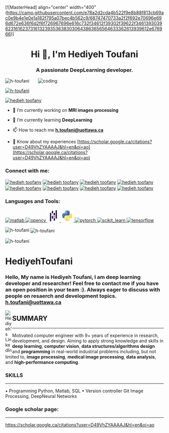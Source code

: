 [![MasterHead] align="center" width="400"  (https://camo.githubusercontent.com/e78a2d2cda4b522f9e8b88f813cb69ac0e9b4e1e0e1a182f795a07bec4b562c9/68747470733a2f2f692e70696e696d672e636f6d2f6f726967696e616c732f34612f39302f39622f34613930396231616237316132393536383030643863656564633362613939612e676966)]

<h1 align="center">Hi 👋, I'm Hediyeh Toufani</h1>
<h3 align="center">A passionate DeepLearning developer.</h3>

<img align="right" alt="coding" width="400" src="https://i.pinimg.com/originals/e7/26/c7/e726c74ac081eed50feee1433d12c998.gif">

<p align="left"> <img src="https://komarev.com/ghpvc/?username=h-toufani&label=Profile%20views&color=0e75b6&style=flat" alt="h-toufani" /> </p>

<p align="left"> <a href="https://github.com/ryo-ma/github-profile-trophy"><img src="https://github-profile-trophy.vercel.app/?username=h-toufani" alt="h-toufani" /></a> </p>

<p align="left"> <a href="https://twitter.com/hedieh toofany" target="blank"><img src="https://img.shields.io/twitter/follow/hedieh toofany?logo=twitter&style=for-the-badge" alt="hedieh toofany" /></a> </p>

- 🔭 I’m currently working on **MRI images processing**

- 🌱 I’m currently learning **DeepLearning**

- 📫 How to reach me **h.toufani@uottawa.ca**

- 📄 Know about my experiences [https://scholar.google.ca/citations?user=D49VhZYAAAAJ&hl=en&oi=ao](https://scholar.google.ca/citations?user=D49VhZYAAAAJ&hl=en&oi=ao)

<h3 align="left">Connect with me:</h3>
<p align="left">
<a href="https://twitter.com/hedieh toofany" target="blank"><img align="center" src="https://raw.githubusercontent.com/rahuldkjain/github-profile-readme-generator/master/src/images/icons/Social/twitter.svg" alt="hedieh toofany" height="30" width="40" /></a>
<a href="https://linkedin.com/in/hedieh toofany" target="blank"><img align="center" src="https://raw.githubusercontent.com/rahuldkjain/github-profile-readme-generator/master/src/images/icons/Social/linked-in-alt.svg" alt="hedieh toofany" height="30" width="40" /></a>
<a href="https://stackoverflow.com/users/hedieh toofany" target="blank"><img align="center" src="https://raw.githubusercontent.com/rahuldkjain/github-profile-readme-generator/master/src/images/icons/Social/stack-overflow.svg" alt="hedieh toofany" height="30" width="40" /></a>
<a href="https://kaggle.com/hedieh toofany" target="blank"><img align="center" src="https://raw.githubusercontent.com/rahuldkjain/github-profile-readme-generator/master/src/images/icons/Social/kaggle.svg" alt="hedieh toofany" height="30" width="40" /></a>
<a href="https://fb.com/hedieh toofany" target="blank"><img align="center" src="https://raw.githubusercontent.com/rahuldkjain/github-profile-readme-generator/master/src/images/icons/Social/facebook.svg" alt="hedieh toofany" height="30" width="40" /></a>
<a href="https://instagram.com/hedieh toofany" target="blank"><img align="center" src="https://raw.githubusercontent.com/rahuldkjain/github-profile-readme-generator/master/src/images/icons/Social/instagram.svg" alt="hedieh toofany" height="30" width="40" /></a>
<a href="https://medium.com/hedieh toofany" target="blank"><img align="center" src="https://raw.githubusercontent.com/rahuldkjain/github-profile-readme-generator/master/src/images/icons/Social/medium.svg" alt="hedieh toofany" height="30" width="40" /></a>
<a href="https://www.youtube.com/c/hedieh toofany" target="blank"><img align="center" src="https://raw.githubusercontent.com/rahuldkjain/github-profile-readme-generator/master/src/images/icons/Social/youtube.svg" alt="hedieh toofany" height="30" width="40" /></a>
</p>

<h3 align="left">Languages and Tools:</h3>
<p align="left"> <a href="https://www.mathworks.com/" target="_blank" rel="noreferrer"> <img src="https://upload.wikimedia.org/wikipedia/commons/2/21/Matlab_Logo.png" alt="matlab" width="40" height="40"/> </a> <a href="https://opencv.org/" target="_blank" rel="noreferrer"> <img src="https://www.vectorlogo.zone/logos/opencv/opencv-icon.svg" alt="opencv" width="40" height="40"/> </a> <a href="https://pandas.pydata.org/" target="_blank" rel="noreferrer"> <img src="https://raw.githubusercontent.com/devicons/devicon/2ae2a900d2f041da66e950e4d48052658d850630/icons/pandas/pandas-original.svg" alt="pandas" width="40" height="40"/> </a> <a href="https://www.python.org" target="_blank" rel="noreferrer"> <img src="https://raw.githubusercontent.com/devicons/devicon/master/icons/python/python-original.svg" alt="python" width="40" height="40"/> </a> <a href="https://pytorch.org/" target="_blank" rel="noreferrer"> <img src="https://www.vectorlogo.zone/logos/pytorch/pytorch-icon.svg" alt="pytorch" width="40" height="40"/> </a> <a href="https://scikit-learn.org/" target="_blank" rel="noreferrer"> <img src="https://upload.wikimedia.org/wikipedia/commons/0/05/Scikit_learn_logo_small.svg" alt="scikit_learn" width="40" height="40"/> </a> <a href="https://www.tensorflow.org" target="_blank" rel="noreferrer"> <img src="https://www.vectorlogo.zone/logos/tensorflow/tensorflow-icon.svg" alt="tensorflow" width="40" height="40"/> </a> </p>

<p><img align="left" src="https://github-readme-stats.vercel.app/api/top-langs?username=h-toufani&show_icons=true&locale=en&layout=compact" alt="h-toufani" /></p>

<p>&nbsp;<img align="center" src="https://github-readme-stats.vercel.app/api?username=h-toufani&show_icons=true&locale=en" alt="h-toufani" /></p>

<p><img align="center" src="https://github-readme-streak-stats.herokuapp.com/?user=h-toufani&" alt="h-toufani" /></p>



# HediyehToufani

### Hello, My name is Hediyeh Toufani, I am deep learning developer and researcher! Feel free to contact me if you have an open position in your team :). Always eager to discuss with people on resaerch and development topics. h.toufani@uottawa.ca

<a href="https://www.linkedin.com/in/linkedin.com/in/hediyeh-toufany">
  <img align="left" alt="Hediyeh's LinkedIn" width="22px" src="https://raw.githubusercontent.com/peterthehan/peterthehan/master/assets/linkedin.svg" />
</a>


## SUMMARY
------------
Motivated computer engineer with 9+ years of experience in research, development, and design. Aiming to apply strong knowledge and skills in **deep learning**, **computer vision**, **data structures/algorithms design** and **programming** in real-world industrial problems including, but not limited to, **image processing**, **medical image processing**, **data analysis**, and **high-performance computing**.


### SKILLS
-------
• Programming
 Python, Matlab, SQL
• Version controller Git
 Image Processing, DeepNeural Networks

### Google scholar page:
-------------
https://scholar.google.ca/citations?user=D49VhZYAAAAJ&hl=en&oi=ao
